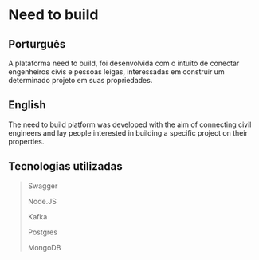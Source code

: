# Need to build

## Porturguês
A plataforma need to build, foi desenvolvida com o intuíto de conectar engenheiros civis e pessoas leigas, interessadas em construir um determinado projeto em suas propriedades.

## English
The need to build platform was developed with the aim of connecting civil engineers and lay people interested in building a specific project on their properties.

## Tecnologias utilizadas

> Swagger
> 
> Node.JS
> 
> Kafka
> 
> Postgres
> 
> MongoDB
